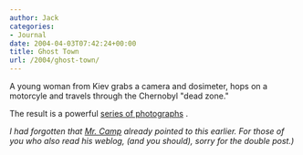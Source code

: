 ```yaml
---
author: Jack
categories:
- Journal
date: 2004-04-03T07:42:24+00:00
title: Ghost Town
url: /2004/ghost-town/
---
```


A young woman from Kiev grabs a camera and dosimeter, hops on a motorcyle and travels through the Chernobyl "dead zone."

The result is a powerful [series of photographs][1] .

_I had forgotten that [Mr. Camp][2] already pointed to this earlier. For those of you who also read his weblog, (and you should), sorry for the double post.)_

 [1]: http://www.angelfire.com/extreme4/kiddofspeed
 [2]: http://www.tmcamp.com/